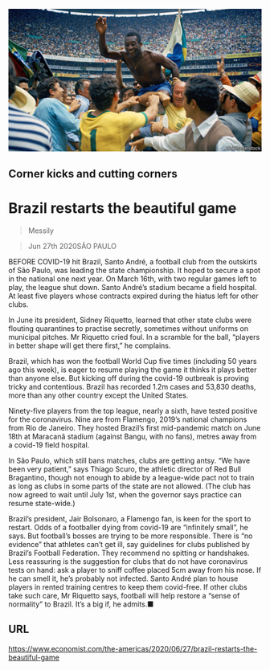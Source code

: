 ![](./images/20200627_AMP502.jpg)

## Corner kicks and cutting corners

# Brazil restarts the beautiful game

> Messily

> Jun 27th 2020SÃO PAULO

BEFORE COVID-19 hit Brazil, Santo André, a football club from the outskirts of São Paulo, was leading the state championship. It hoped to secure a spot in the national one next year. On March 16th, with two regular games left to play, the league shut down. Santo André’s stadium became a field hospital. At least five players whose contracts expired during the hiatus left for other clubs.

In June its president, Sidney Riquetto, learned that other state clubs were flouting quarantines to practise secretly, sometimes without uniforms on municipal pitches. Mr Riquetto cried foul. In a scramble for the ball, “players in better shape will get there first,” he complains.

Brazil, which has won the football World Cup five times (including 50 years ago this week), is eager to resume playing the game it thinks it plays better than anyone else. But kicking off during the covid-19 outbreak is proving tricky and contentious. Brazil has recorded 1.2m cases and 53,830 deaths, more than any other country except the United States.

Ninety-five players from the top league, nearly a sixth, have tested positive for the coronavirus. Nine are from Flamengo, 2019’s national champions from Rio de Janeiro. They hosted Brazil’s first mid-pandemic match on June 18th at Maracanã stadium (against Bangu, with no fans), metres away from a covid-19 field hospital.

In São Paulo, which still bans matches, clubs are getting antsy. “We have been very patient,” says Thiago Scuro, the athletic director of Red Bull Bragantino, though not enough to abide by a league-wide pact not to train as long as clubs in some parts of the state are not allowed. (The club has now agreed to wait until July 1st, when the governor says practice can resume state-wide.)

Brazil’s president, Jair Bolsonaro, a Flamengo fan, is keen for the sport to restart. Odds of a footballer dying from covid-19 are “infinitely small”, he says. But football’s bosses are trying to be more responsible. There is “no evidence” that athletes can’t get ill, say guidelines for clubs published by Brazil’s Football Federation. They recommend no spitting or handshakes. Less reassuring is the suggestion for clubs that do not have coronavirus tests on hand: ask a player to sniff coffee placed 5cm away from his nose. If he can smell it, he’s probably not infected. Santo André plan to house players in rented training centres to keep them covid-free. If other clubs take such care, Mr Riquetto says, football will help restore a “sense of normality” to Brazil. It’s a big if, he admits.■

## URL

https://www.economist.com/the-americas/2020/06/27/brazil-restarts-the-beautiful-game
